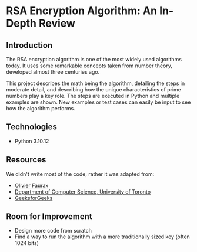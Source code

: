 # RSA Encryption Algorithm: An In-Depth Review

## Introduction
The RSA encryption algorithm is one of the most widely used algorithms today. It uses some remarkable concepts taken from number theory, developed almost three centuries ago.

This project describes the math being the algorithm, detailing the steps in moderate detail, and describing how the unique characteristics of prime numbers play a key role. The steps are executed in Python and multiple examples are shown. New examples or test cases can easily be input to see how the algorithm performs. 

## Technologies
* Python 3.10.12

## Resources
We didn't write most of the code, rather it was adapted from:

* [Olivier Faurax](https://gist.github.com/ofaurax/6103869014c246f962ab30a513fb5b49)
* [Department of Computer Science, University of Toronto](https://www.teach.cs.toronto.edu/~csc110y/fall/notes/08-cryptography/05-rsa-cryptosystem-implementation.html)
* [GeeksforGeeks](https://www.geeksforgeeks.org/how-to-generate-large-prime-numbers-for-rsa-algorithm/)

## Room for Improvement

* Design more code from scratch
* Find a way to run the algorithm with a more traditionally sized key (often 1024 bits)